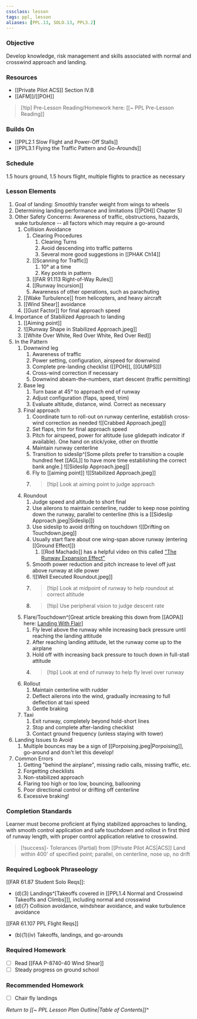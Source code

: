 ```yaml
---
cssclass: lesson
tags: ppl, lesson
aliases: [PPL.13, SOLO.13, PPL3.2]
---
```


### Objective
Develop knowledge, risk management and skills associated with normal and crosswind approach and landing.

### Resources
- [[Private Pilot ACS]] Section IV.B
- [[AFM]]/[[POH]]

> [!tip] Pre-Lesson Reading/Homework here: [[~ PPL Pre-Lesson Reading]]

### Builds On
- [[PPL2.1 Slow Flight and Power-Off Stalls]]
- [[PPL3.1 Flying the Traffic Pattern and Go-Arounds]]

### Schedule
1.5 hours ground, 1.5 hours flight, multiple flights to practice as necessary

### Lesson Elements
1. Goal of landing: Smoothly transfer weight from wings to wheels
2. Determining landing performance and limitations ([[POH]] Chapter 5)
3. Other Safety Concerns: Awareness of traffic, obstructions, hazards, wake turbulence -- all factors which may require a go-around
	1. Collision Avoidance
		1. Clearing Procedures
			1. Clearing Turns
			2. Avoid descending into traffic patterns
			3. Several more good suggestions in [[PHAK Ch14]]
		2. [[Scanning for Traffic]]
			1. 10° at a time
			2. Key points in pattern
		3. [[FAR 91.113 Right-of-Way Rules]]
		4. [[Runway Incursion]]
		5. Awareness of other operations, such as parachuting
	2. [[Wake Turbulence]] from helicopters, and heavy aircraft
	3. [[Wind Shear]] avoidance
	4. [[Gust Factor]] for final approach speed
4. Importance of Stabilized Approach to landing
	1. [[Aiming point]]
	2. ![[Runway Shape in Stabilized Approach.jpeg]]
	3. [[White Over White, Red Over White, Red Over Red]]
5. In the Pattern
	1. Downwind leg
		1. Awareness of traffic
		2. Power setting, configuration, airspeed for downwind
		3. Complete pre-landing checklist ([[POH]], [[GUMPS]])
		4. Cross-wind correction if necessary
		5. Downwind abeam-the-numbers, start descent (traffic permitting)
	2. Base leg
		1. Turn base at 45° to approach end of runway
		2. Adjust configuration (flaps, speed, trim)
		3. Evaluate altitude, distance, wind. Correct as necessary
	3. Final approach
		1. Coordinate turn to roll-out on runway centerline, establish cross-wind correction as needed ![[Crabbed Approach.jpeg]]
		2. Set flaps, trim for final approach speed
		3. Pitch for airspeed, power for altitude (use glidepath indicator if available). One hand on stick/yoke, other on throttle
		4. Maintain runway centerline
		5. Transition to sideslip^[Some pilots prefer to transition a couple hundred feet [[AGL]] to have more time establishing the correct bank angle.] ![[Sideslip Approach.jpeg]]
		6. Fly to [[aiming point]] ![[Stabilized Approach.jpeg]]
		7. > [!tip] Look at aiming point to judge approach
	4. Roundout
		1. Judge speed and altitude to short final
		2. Use ailerons to maintain centerline, rudder to keep nose pointing down the runway, parallel to centerline (this is a [[Sideslip Approach.jpeg|Sideslip]])
		3. Use sideslip to avoid drifting on touchdown ![[Drifting on Touchdown.jpeg]]
		4. Usually start flare about one wing-span above runway (entering [[Ground Effect]])
			1. [[Rod Machado]] has a helpful video on this called ["The Runway Expansion Effect"](https://www.youtube.com/watch?v=9JfoZERqM7Q)
		5. Smooth power reduction and pitch increase to level off just above runway at idle power
		6.  ![[Well Executed Roundout.jpeg]]
		7. > [!tip] Look at midpoint of runway to help roundout at correct altitude
		8. > [!tip] Use peripheral vision to judge descent rate
	5. Flare/Touchdown^[Great article breaking this down from [[AOPA]] here: [Landing With Flair](https://www.aopa.org/news-and-media/all-news/2017/june/flight-training-magazine/landing-with-flair)]
		1. Fly level above the runway while increasing back pressure until reaching the landing attitude
		2. After reaching landing attitude, let the runway come up to the airplane
		3. Hold off with increasing back pressure to touch down in full-stall attitude 
		4. > [!tip] Look at end of runway to help fly level over runway
	6. Rollout
		1. Maintain centerline with rudder
		2. Deflect ailerons into the wind, gradually increasing to full deflection at taxi speed
		3. Gentle braking
	7. Taxi
		1. Exit runway, completely beyond hold-short lines
		2. Stop and complete after-landing checklist
		3. Contact ground frequency (unless staying with tower)
6. Landing Issues to Avoid
	1. Multiple bounces may be a sign of [[Porpoising.jpeg|Porpoising]], go-around and don't let this develop!
7. Common Errors
	1. Getting "behind the airplane", missing radio calls, missing traffic, etc.
	2. Forgetting checklists
	3. Non-stabilized approach
	4. Flaring too high or too low, bouncing, ballooning
	5. Poor directional control or drifting off centerline
	6. Excessive braking!

### Completion Standards
Learner must become proficient at flying stabilized approaches to landing, with smooth control application and safe touchdown and rollout in first third of runway length, with proper control application relative to crosswind.

> [!success]- Tolerances (Partial) from [[Private Pilot ACS|ACS]]
> Land within 400' of specified point; parallel, on centerline, nose up, no drift

### Required Logbook Phraseology
[[FAR 61.87 Student Solo Reqs]]: 
- (d)(3) Landings^[Takeoffs covered in [[PPL1.4 Normal and Crosswind Takeoffs and Climbs]]], including normal and crosswind
- (d)(7) Collision avoidance, windshear avoidance, and wake turbulence avoidance

[[FAR 61.107 PPL Flight Reqs]]
- (b)(1)(iv) Takeoffs, landings, and go-arounds

### Required Homework
- [ ] Read [[FAA P-8740-40 Wind Shear]]
- [ ] Steady progress on ground school

### Recommended Homework 
- [ ] Chair fly landings

*Return to [[~ PPL Lesson Plan Outline|Table of Contents]]^*